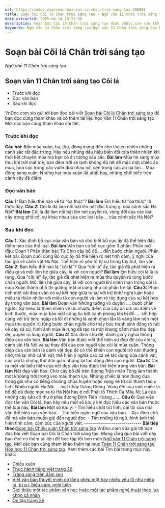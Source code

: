 ```yaml
---
url: https://vndoc.com/soan-bai-coi-la-chan-troi-sang-tao-298081
title: Soạn bài Cõi lá Chân trời sáng tạo - Ngữ văn 11 Chân trời sáng tạo - VnDoc.com
date_extracted: 2025-04-14 20:27:58
description: Soạn bài Cõi lá Chân trời sáng tạo được VnDoc.com sưu tầm và xin gửi tới bạn đọc. Mời bạn đọc cùng tham khảo để có thêm tài liệu Soạn văn 11 Chân trời sáng tạo nhé.
keywords: Ngữ văn 11 Chân trời sáng tạo,Ngữ văn 11 Chân trời sáng tạo bài Cõi lá,Soạn văn 11 Chân trời sáng tạo,văn 11 Chân trời sáng tạo,soạn văn 11 Chân trời,ngữ văn 11 Chân trời,Soạn bài Cõi lá Chân trời sáng tạo,Soạn bài Cõi lá,Soạn văn Cõi lá,cõi lá
---
```


# Soạn bài Cõi lá Chân trời sáng tạo
 _Ngữ văn 11 Chân trời sáng tạo_
## Soạn văn 11 Chân trời sáng tạo Cõi lá
  * Trước khi đọc
  * Đọc văn bản
  * Sau khi đọc

VnDoc.com xin gửi tới bạn đọc bài viết [Soạn bài Cõi lá Chân trời sáng tạo](<https://vndoc.com/soan-bai-coi-la-chan-troi-sang-tao-298081>) để bạn đọc cùng tham khảo và có thêm tài liệu học Văn 11 Chân trời sáng tạo. Mời các bạn cùng tham khảo chi tiết.
### Trước khi đọc
**Câu hỏi:** Bốn mùa xuân, hạ, thu, đông mang đến cho theien nhiên những cảnh sắc rất đặc trưng. Hãy nêu những dấu hiệu biến đổi của thiên nhiên khi thời tiết chuyển mùa mà bạn có ấn tượng sâu sắc.
**Bài làm**
Mùa hè sang mùa thu: khí trời mát mẻ, ban đêm trời se lạnh không đủ rét để mặc một chiếc áo mùa, hoa cúc trong các vườn đua nhau nở, sen trong các ao úa tàn…
Mùa đông sang xuân: Những hạt mưa xuân lất phất bay, những chồi biếc trên cành cây đã điểm
### Đọc văn bản
**Câu 1:** Bạn hiểu thế nào về từ "òa thức"?
**Bài làm**
Em hiểu từ "òa thức" là thức dậy.
**Câu 2:** Cõi lá đã làm nổi bật lên nét đặc trưng gì của cảnh sắc Hà Nội?
**Bài làm**
Cõi lá đã làm nổi bật lên nét quyến rũ, vòng đời của các loài cây trong phố cổ, sự khác nhau của các loài cây.... của cảnh sắc Hà Nội?
### Sau khi đọc
**Câu 1:** Xác định bố cục của văn bản và cho biết bố cục ấy đã thể hiện đặc điểm nào của thể loại.
**Bài làm**
Văn bản có bố cục gồm 3 phần:
Phần mở đầu: Đoạn 1
Phần thân bài: Từ Chín cây bồ đề.... đến bước chân người.
Phần kết bài: Đoạn cuối cùng
Bố cục ấy đã thể hiện rõ nét tình cảm, ý nghĩ của tác giả về cảnh vật Hà Nội. Thể hiện rõ yếu tố tự sự trong tùy bút, tản văn.
**Câu 2:** Bạn hiểu thế nào là "cõi lá"? Qua "cõi lá" ấy, tác giả đã phát hiện ra điều gì và mối liên hệ giữa cây, lá với con người?
**Bài làm**
Em hiểu cõi lá là lá rụng. Qua "cõi lá" ấy, tác giả đã phát hiện ra mùa thu quyến rũ từng bước chân người. Mối liên hệ giữa cây, lá với con người khi miên man trong cõi lá mùa Xuân thành phố thì gương mặt ai cũng như có phần trẻ lại.
**Câu 3:** Phân tích một vài đoạn văn có sự kết hợp giữa tự sự với trữ tình/ nghị luận hoặc miêu tả thiên nhiên với miêu tả con người và làm rõ tác dụng của sự kết hợp ấy trong văn bản.
**Bài làm**
Đoạn văn Những tưởng vô duyên .... bước chân người. Sự miêu tả thiên nhiên về ưu nhược điểm của cây xà cừ: ưu điểm về kích thước, mùa mưa bão mất công tỉa bớt cành phòng khi bị đổ..... kết hợp cùng với trữ tình: ngập cả lối đi những lá xanh chen lẫn lá vàng làm nên một mùa thu quyến rũ từng bước chân người cho thấy bức tranh sinh động rõ nét về cây xà cừ, hình ảnh mùa lá rụng đã tạo ra một khung cảnh mùa thu đẹp đẽ, quyến rũ lòng người.
**Câu 4:** Xác định chủ đề, đánh giá ý nghĩa thông điệp của văn bản.
**Bài làm**
Văn bản được viết thể hiện sự đẹp đẽ của cõi lá, cảnh vật Hà Nội và sự thay đổi của con người vào cõi lá mùa xuân. Thông điệp của văn bản là cảnh vật đẹp đẽ có thể khiến con người trở nên thương nhớ, trẻ lại nhờ cảnh vật, thể hiện ý nghĩa cao cả về tác dụng của cảnh vật, của cõi lá những thứ đơn giản nhưng lại tác động đến con người.
**Câu 5:** Chỉ ra một vài biểu hiện của nét đẹp văn hóa được thể hiện trong văn bản.
**Bài làm**
Nét đẹp văn hóa: Chín cây bồ đề trên đường Trần nhân Tông làm thành một khoảng trời trong veo màu thạch lựu. Những chiếc lá non đung đưa trong gió như có tiếng chuông chùa huyền hoặc vọng về từ cõi thanh tao u tịch. Nhiều người Hà Nội.... mật chảy tháng Giêng. Vòng đời của một chiếc lá bồ đề dù được mọc ra từ Hà Nội hay ở nới Phật tổ Thích Ca Mâu Ni; Lá của những cây sấu cổ thụ ở phía đường Đinh Tiên Hoàng.......
**Câu 6:** Qua việc đọc tản văn Cõi lá, bạn hãy nêu một số lưu ý khi đọc hiểu các văn bản thuộc thể loại này.
**Bài làm**
Một số lưu ý:
\- Tìm hiểu chất trữ tình, cái tôi của nhà văn thể hiện qua văn bản.
\- Tìm hiểu ngôn ngữ của văn bản.
\- Xác định chủ đề mà văn bản muốn gửi đến người đọc.
\- Tìm những từ ngữ, hình ảnh thể hiện tình cảm, cảm xúc của người viết.
\-----------------------------
**Bài tiếp theo:**[Soạn bài Chiều xuân Chân trời sáng tạo](<https://vndoc.com/soan-bai-chieu-xuan-chan-troi-sang-tao-298083>)
VnDoc.com vừa gửi tới bạn đọc bài viết Soạn bài Cõi lá Chân trời sáng tạo. Mong rằng qua bài viết này bạn đọc có thêm tài liệu để học tập tốt hơn môn [Ngữ văn 11 Chân trời sáng tạo](<https://vndoc.com/ngu-van-11-chan-troi-sang-tao>). Mời các bạn cùng tham khảo thêm tại mục [Toán 11 Chân trời sáng tạo](<https://vndoc.com/toan-11-chan-troi-sang-tao>), [Hóa học 11 Chân trời sáng tạo](<https://vndoc.com/hoa-hoc-11-chan-troi-sang-tao>).
Xem thêm các bài Tìm bài trong mục này khác:
  * [Chiều xuân](</soan-bai-chieu-xuan-chan-troi-sang-tao-298083>)
  * [Thực hành tiếng việt trang 20](</soan-bai-thuc-hanh-tieng-viet-trang-20-chan-troi-sang-tao-298084>)
  * [Trăng sáng trên đầm sen](</soan-bai-trang-sang-tren-dam-sen-chan-troi-sang-tao-298085>)
  * [Viết văn bản thuyết minh có lồng ghép một hay nhiều yếu tố như miêu tả, tự sự, biểu cảm, nghị luận](</soan-bai-viet-van-ban-thuyet-minh-co-long-ghep-mot-hay-nhieu-yeu-to-chan-troi-sang-tao-298087>)
  * [Giới thiệu một tác phẩm văn học hoặc một tác phẩm nghệ thuật theo lựa chọn cá nhân](</soan-bai-gioi-thieu-mot-tac-pham-van-hoc-hoac-mot-tac-pham-nghe-thuat-chan-troi-sang-tao-298088>)
  * [Ôn tập trang 35](</soan-bai-on-tap-trang-35-chan-troi-sang-tao-298091>)


